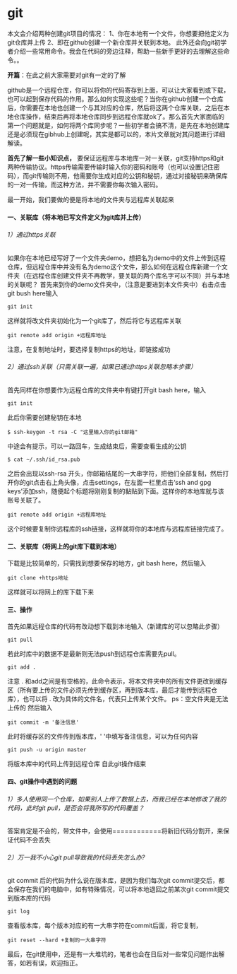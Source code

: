 # git
本文会介绍两种创建git项目的情况：
1、你在本地有一个文件，你想要把他定义为git仓库并上传
2、即在github创建一个新仓库并关联到本地。
此外还会向git初学者介绍一些常用命令。我会在代码的旁边注释，帮助一些新手更好的去理解这些命令。。


**开篇**：在此之前大家需要对git有一定的了解

github是一个远程仓库，你可以将你的代码寄存到上面，可以让大家看到或下载，也可以起到保存代码的作用。那么如何实现这些呢？当你在github创建一个仓库后，你需要在本地也创建一个与其对应的仓库，然后将这两个仓库关联，之后在本地仓库操作，结束后再将本地仓库同步到远程仓库就ok了。那么首先大家面临的第一个问题就是，如何将两个库同步呢？一些初学者会搞不清，是先在本地创建库还是必须现在gibhub上创建呢，其实是都可以的，本片文章就对其问题进行详细解读。

**首先了解一些小知识点，**
要保证远程库与本地库一对一关联，git支持https和git两种传输协议。https传输需要传输时输入你的密码和账号（也可以设置记住密码），而git传输则不用，他需要你生成对应的公钥和秘钥，通过对接秘钥来确保库的一对一传输，而这种方法，并不需要你每次输入密码。


最一开始，我们要做的便是将本地的文件夹与远程库关联起来

####  一、关联库（将本地已写文件定义为git库并上传）
###### 1）通过https关联
如果你在本地已经写好了一个文件夹demo，想把名为demo中的文件上传到远程仓库，但远程仓库中并没有名为demo这个文件，那么如何在远程仓库新建一个文件夹（在远程仓库创建文件夹不再教学，要关联的两个库名字可以不同）并与本地的关联呢？
首先来到你的demo文件夹中，（注意是要进到本文件夹中）右击点击git bush here输入
```
git init
```
这样就将改文件夹初始化为一个git库了，然后将它与远程库关联

```
git remote add origin +远程库地址
```
注意，在复制地址时，要选择复制https的地址，即链接成功

###### 2）通过ssh关联（只需关联一遍，如果已通过https关联忽略本步骤）
首先同样在你想要作为远程仓库的文件夹中有键打开git bash here，输入
```
git init
```
此后你需要创建秘钥在本地

```
$ ssh-keygen -t rsa -C "这里输入你的git邮箱"
```
中途会有提示，可以一路回车，生成结束后，需要查看生成的公钥

```
$ cat ~/.ssh/id_rsa.pub
```
之后会出现以ssh-rsa 开头，你邮箱结尾的一大串字符，把他们全部复制，然后打开你的git点击右上角头像，点击settings，在左面一栏里点击‘ssh and gpg keys’添加ssh，随便起个标题将刚刚复制的黏贴到下面。这样你的本地库就与该账号关联了。

```
git remote add origin +远程库地址
```
这个时候要复制你远程库的ssh链接，这样就将你的本地库与远程库链接完成了。

####  二、关联库（将网上的git库下载到本地）
下载是比较简单的，只需找到想要保存的地方，git bash here，然后输入

```
git clone +https地址
```
这样就可以将网上的库下载下来
####  三、操作
首先如果远程仓库的代码有改动想下载到本地输入（新建库的可以忽略此步骤）

```
git pull
```
若此时库中的数据不是最新则无法push到远程仓库需要先pull。
```
git add .          
```
注意 . 和add之间是有空格的，此命令表示，将本文件夹中的所有文件更改到缓存区（所有要上传的文件必须先传到缓存区，再到版本库，最后才能传到远程仓库），也可以将 . 改为具体的文件名，代表只上传某个文件。
ps：空文件夹是无法上传的
然后输入

```
git commit -m '备注信息'
```
此时将缓存区的文件传到版本库，' '中填写备注信息，可以为任何内容

```
git push -u origin master
```
将版本库中的代码上传到远程仓库
自此git操作结束


####  四、git操作中遇到的问题
###### 1）多人使用同一个仓库，如果别人上传了数据上去，而我已经在本地修改了我的代码，此时git pull，是否会将我所写的代码覆盖？
答案肯定是不会的，带文件中，会使用============将新旧代码分割开，来保证代码不会丢失
###### 2）万一我不小心git pull导致我的代码丢失怎么办?
git commit 后的代码为什么说在版本库，是因为我们每次git commit提交后，都会保存在我们的电脑中，如有特殊情况，可以将本地退回之前某次git commit提交到版本库的代码

```
git log
```
查看版本库，每个版本对应的有一大串字符在commit后面，将它复制，

```
git reset --hard +复制的一大串字符
```

最后，在git使用中，还是有一大堆坑的，笔者也会在日后对一些常见问题作出解答，如若有误，欢迎指正。
